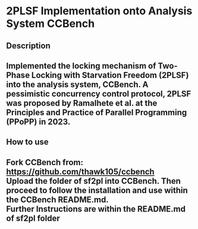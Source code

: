 # 2PLSF Implementation onto Analysis System CCBench

## Description
Implemented the locking mechanism of Two-Phase Locking with Starvation Freedom (2PLSF) into the analysis system, CCBench.
A pessimistic concurrency control protocol, 2PLSF was proposed by Ramalhete et al. at the Principles and Practice of Parallel Programming (PPoPP) in 2023.<br>
---
## How to use
Fork CCBench from: <br>
https://github.com/thawk105/ccbench <br>
Upload the folder of sf2pl into CCBench. Then proceed to follow the installation and use within the CCBench README.md. <br>
Further Instructions are within the README.md of sf2pl folder<br>
---
